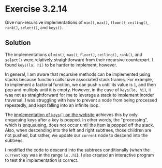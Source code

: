 # Exercise 3.2.14

Give non-recursive implementations of `min()`, `max()`, `floor()`, `ceiling()`, `rank()`,
`select()`, and `keys()`.

## Solution

The implementations of `min()`, `max()`, `floor()`, `ceiling()`, `rank()`, and `select()`
were relatively straightforward from their recursive counterpart. I found `keys(lo, hi)`
to be harder to implement, however.

In general, I am aware that recursive methods can  be implemented using stacks because function calls
have associated stack frames. For  example, to implement a factorial function, we can push `n` until
its value is `1`, and then pop and multiply until it is empty. However, in the case of `keys(lo, hi)`,
it was not as straightforward for me to leverage a stack to implement inorder traversal.
I was struggling with how to prevent a node from being processed repeatedly, and kept falling
into an infinite loop.

The [implementation of `keys()` on the website](https://algs4.cs.princeton.edu/32bst/NonrecursiveBST.java.html)
achieves this by only enqueuing keys after a key is popped. In other words, the "processing", which is
enqueueing, does not occur until the item is popped off the stack. Also, when descending into the
left and right subtrees, those children are not pushed, but rather, we update our `current` node
to descend into the subtrees.

I modified the code to descend into the subtrees conditionally (when the `current` key was in
the range `lo..hi`). I also created an interactive program to test the implementation is correct.